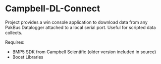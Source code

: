 # Campbell-DL-Connect

Project provides a win console application to download data from any PakBus Datalogger attached to a local serial port. 
Useful for scripted data collects. 

Requires:
* BMP5 SDK from Campbell Scientific (older version included in source)
* Boost Libraries

